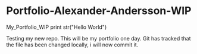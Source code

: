 # Portfolio-Alexander-Andersson-WIP
My_Portfolio_WIP
print str("Hello World")

Testing my new repo. This will be my portfolio one day.
Git has tracked that the file has been changed locally, i will now commit it.